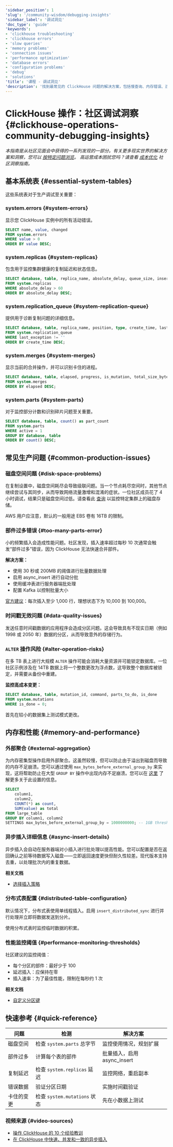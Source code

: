 ```yaml
---
'sidebar_position': 1
'slug': '/community-wisdom/debugging-insights'
'sidebar_label': '调试洞见'
'doc_type': 'guide'
'keywords':
- 'clickhouse troubleshooting'
- 'clickhouse errors'
- 'slow queries'
- 'memory problems'
- 'connection issues'
- 'performance optimization'
- 'database errors'
- 'configuration problems'
- 'debug'
- 'solutions'
'title': '课程 - 调试洞见'
'description': '找到最常见的 ClickHouse 问题的解决方案，包括慢查询、内存错误、连接问题和配置问题。'
---
```



# ClickHouse 操作：社区调试洞察 {#clickhouse-operations-community-debugging-insights}
*本指南是从社区见面会中获得的一系列发现的一部分。有关更多现实世界的解决方案和洞察，您可以 [按特定问题浏览](./community-wisdom.md)。*
*高运营成本困扰您吗？请查看 [成本优化](./cost-optimization.md) 社区洞察指南。*

## 基本系统表 {#essential-system-tables}

这些系统表对于生产调试至关重要：

### system.errors {#system-errors}

显示您 ClickHouse 实例中的所有活动错误。

```sql
SELECT name, value, changed 
FROM system.errors 
WHERE value > 0 
ORDER BY value DESC;
```

### system.replicas {#system-replicas}

包含用于监控集群健康的复制延迟和状态信息。

```sql
SELECT database, table, replica_name, absolute_delay, queue_size, inserts_in_queue
FROM system.replicas 
WHERE absolute_delay > 60
ORDER BY absolute_delay DESC;
```

### system.replication_queue {#system-replication-queue}

提供用于诊断复制问题的详细信息。

```sql
SELECT database, table, replica_name, position, type, create_time, last_exception
FROM system.replication_queue 
WHERE last_exception != ''
ORDER BY create_time DESC;
```

### system.merges {#system-merges}

显示当前的合并操作，并可以识别卡住的进程。

```sql
SELECT database, table, elapsed, progress, is_mutation, total_size_bytes_compressed
FROM system.merges 
ORDER BY elapsed DESC;
```

### system.parts {#system-parts}

对于监控部分计数和识别碎片问题至关重要。

```sql
SELECT database, table, count() as part_count
FROM system.parts 
WHERE active = 1
GROUP BY database, table
ORDER BY count() DESC;
```

## 常见生产问题 {#common-production-issues}

### 磁盘空间问题 {#disk-space-problems}

在复制设置中，磁盘空间耗尽会导致级联问题。当一个节点耗尽空间时，其他节点继续尝试与其同步，从而导致网络流量激增和混淆的症状。一位社区成员花了 4 小时调试，结果只是磁盘空间过低。请查看此 [查询](/knowledgebase/useful-queries-for-troubleshooting#show-disk-storage-number-of-parts-number-of-rows-in-systemparts-and-marks-across-databases) 以监控特定集群上的磁盘存储。

AWS 用户应注意，默认的一般用途 EBS 卷有 16TB 的限制。

### 部件过多错误 {#too-many-parts-error}

小的频繁插入会造成性能问题。社区发现，插入速率超过每秒 10 次通常会触发“部件过多”错误，因为 ClickHouse 无法快速合并部件。

**解决方案：**
- 使用 30 秒或 200MB 的阈值进行批量数据处理
- 启用 async_insert 进行自动分批  
- 使用缓冲表进行服务器端批处理
- 配置 Kafka 以控制批量大小

[官方建议](/best-practices/selecting-an-insert-strategy#batch-inserts-if-synchronous)：每次插入至少 1,000 行，理想状态下为 10,000 到 100,000。

### 时间戳无效问题 {#data-quality-issues}

发送任意时间戳数据的应用程序会造成分区问题。这会导致具有不现实日期（例如 1998 或 2050 年）数据的分区，从而导致意外的存储行为。

### `ALTER` 操作风险 {#alter-operation-risks}

在多 TB 表上进行大规模 `ALTER` 操作可能会消耗大量资源并可能锁定数据库。一位社区示例涉及在 14TB 数据上将一个整数更改为浮点数，这导致整个数据库被锁定，并需要从备份中重建。

**监控高成本变更：**

```sql
SELECT database, table, mutation_id, command, parts_to_do, is_done
FROM system.mutations 
WHERE is_done = 0;
```

首先在较小的数据集上测试模式更改。

## 内存和性能 {#memory-and-performance}

### 外部聚合 {#external-aggregation}

为内存密集型操作启用外部聚合。这虽然较慢，但可以防止由于溢出到磁盘而导致的内存不足崩溃。您可以通过使用 `max_bytes_before_external_group_by` 来实现，这将帮助防止在大型 `GROUP BY` 操作中出现内存不足崩溃。您可以在 [这里]( /operations/settings/settings#max_bytes_before_external_group_by) 了解更多关于此设置的信息。

```sql
SELECT 
    column1,
    column2,
    COUNT(*) as count,
    SUM(value) as total
FROM large_table
GROUP BY column1, column2
SETTINGS max_bytes_before_external_group_by = 1000000000; -- 1GB threshold
```

### 异步插入详细信息 {#async-insert-details}

异步插入会自动在服务器端对小插入进行批处理以提高性能。您可以配置是否在返回确认之前等待数据写入磁盘——立即返回速度更快但耐久性较差。现代版本支持去重，以处理批次内的重复数据。

**相关文档**
- [选择插入策略](/best-practices/selecting-an-insert-strategy#asynchronous-inserts)

### 分布式表配置 {#distributed-table-configuration}

默认情况下，分布式表使用单线程插入。启用 `insert_distributed_sync` 进行并行处理并立即将数据发送到分片。

使用分布式表时监控临时数据的积累。

### 性能监控阈值 {#performance-monitoring-thresholds}

社区建议的监控阈值：
- 每个分区的部件：最好少于 100
- 延迟插入：应保持在零
- 插入速率：为了最佳性能，限制在每秒约 1 次

**相关文档**
- [自定义分区键](/engines/table-engines/mergetree-family/custom-partitioning-key)

## 快速参考 {#quick-reference}

| 问题 | 检测 | 解决方案 |
|-------|-----------|----------|
| 磁盘空间 | 检查 `system.parts` 总字节 | 监控使用情况，规划扩展 |
| 部件过多 | 计算每个表的部件 | 批量插入，启用 async_insert |
| 复制延迟 | 检查 `system.replicas` 延迟 | 监控网络，重启副本 |
| 错误数据 | 验证分区日期 | 实施时间戳验证 |
| 卡住的变更 | 检查 `system.mutations` 状态 | 先在小数据上测试 |

### 视频来源 {#video-sources}
- [操作 ClickHouse 的 10 个经验教训](https://www.youtube.com/watch?v=liTgGiTuhJE)
- [在 ClickHouse 中快速、并发和一致的异步插入](https://www.youtube.com/watch?v=AsMPEfN5QtM)
